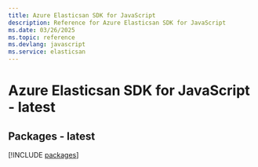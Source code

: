 ```yaml
---
title: Azure Elasticsan SDK for JavaScript
description: Reference for Azure Elasticsan SDK for JavaScript
ms.date: 03/26/2025
ms.topic: reference
ms.devlang: javascript
ms.service: elasticsan
---
```

# Azure Elasticsan SDK for JavaScript - latest
## Packages - latest
[!INCLUDE [packages](elasticsan-index.md)]